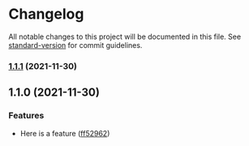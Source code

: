# Changelog

All notable changes to this project will be documented in this file. See [standard-version](https://github.com/conventional-changelog/standard-version) for commit guidelines.

### [1.1.1](https://github.com/EricRobertCampbell/semantic-versioning-test-python/compare/v1.1.0...v1.1.1) (2021-11-30)

## 1.1.0 (2021-11-30)


### Features

* Here is a feature ([ff52962](https://github.com/EricRobertCampbell/semantic-versioning-test-python/commit/ff529624541083fc5e596bbcd8ad6269c327c797))

